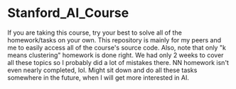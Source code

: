 # Stanford_AI_Course
If you are taking this course, try your best to solve all of the homework/tasks on your own. This repository is mainly for my peers and me to easily access all of the course's source code. 
Also, note that only "k means clustering" homework is done right. We had only 2 weeks to cover all these topics so I probably did a lot of mistakes there. NN homework isn't even nearly completed, lol. 
Might sit down and do all these tasks somewhere in the future, when I will get more interested in AI. 
